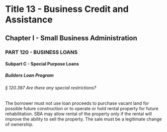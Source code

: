 
# Title 13 - Business Credit and Assistance
## Chapter I - Small Business Administration
### PART 120 - BUSINESS LOANS
#### Subpart C - Special Purpose Loans
##### Builders Loan Program
###### § 120.397 Are there any special restrictions?

The borrower must not use loan proceeds to purchase vacant land for possible future construction or to operate or hold rental property for future rehabilitation. SBA may allow rental of the property only if the rental will improve the ability to sell the property. The sale must be a legitimate change of ownership.
